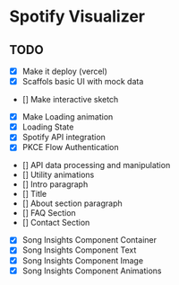 # Spotify Visualizer

## TODO

- [x] Make it deploy (vercel)
- [x] Scaffols basic UI with mock data
- [] Make interactive sketch
- [x] Make Loading animation
- [x] Loading State
- [x] Spotify API integration
- [x] PKCE Flow Authentication
- [] API data processing and manipulation
- [] Utility animations
- [] Intro paragraph
- [] Title
- [] About section paragraph
- [] FAQ Section
- [] Contact Section
- [x] Song Insights Component Container
- [x] Song Insights Component Text
- [x] Song Insights Component Image
- [x] Song Insights Component Animations
